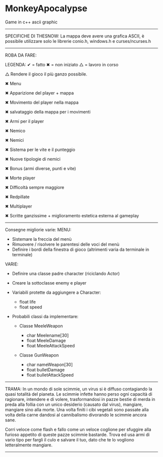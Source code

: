 # MonkeyApocalypse
Game in c++ ascii graphic

---------------------------------------------------------------------------------------------------------------------------------------------------------------------------------

SPECIFICHE DI THESNOW:
La mappa deve avere una grafica ASCII, è possibile utilizzare solo le librerie conio.h, windows.h e curses/ncurses.h

---------------------------------------------------------------------------------------------------------------------------------------------------------------------------------

ROBA DA FARE:

LEGENDA:
  ✔ = fatto
  ✖ = non iniziato
  △ = lavoro in corso

△ Rendere il gioco il più ganzo possibile.

✖ Menu
 
✖ Apparizione del player + mappa

✖ Movimento del player nella mappa

✖ salvataggio della mappa per i movimenti

✖ Armi per il player

✖ Nemico

✖ Nemici

✖ Sistema per le vite e il punteggio

✖ Nuove tipologie di nemici

✖ Bonus (armi diverse, punti e vite)

✖ Morte player

✖ Difficoltà sempre maggiore

✖ Redpillate

✖ Multiplayer

✖ Scritte ganzissime + miglioramento estetica esterna al gameplay

--------------------------------------------------------------------------------------------------------------------------------------------------------------------

Consegne migliorie varie:
  MENU:
  - Sistemare la freccia del menù
  - Rimuovere / risolvere le parentesi delle voci del menù
  - Definire i bordi della finestra di gioco (altrimenti varia da terminale in terminale)

  VARIE:
  - Definire una classe padre character (riciclando Actor)
  - Creare la sottoclasse enemy e player

  - Variabili protette da aggiungere a Character:
    - float life
    - float speed
  
- Probabili classi da implementare:
  - Classe MeeleWeapon
    - char Meelename[30]
    - float MeeleDamage
    - float MeeleAttackSpeed

  - Classe GunWeapon
    - char nameWeapon[30]
    - float bulletDamage
    - float bulletAttackSpeed

--------------------------------------------------------------------------------------------------------------------------------------------------------------------

TRAMA:
In un mondo di sole scimmie, un virus si è diffuso contagiando la quasi totalità del pianeta.
Le scimmie infette hanno perso ogni capacità di ragionare, intendere e di volere, trasformandosi in pazze bestie di merda in preda alla follia con un unico desiderio (causato dal virus), mangiare, mangiare sino alla morte.
Una volta finiti i cibi vegetali sono passate alla volta della carne dandosi al cannibalismo divorando le scimmie ancora sane.

Corri veloce come flash e fallo come un veloce coglione per sfuggire alla furioso appetito di queste pazze scimmie bastarde. 
Trova ed usa armi di vario tipo per fargli il culo e salvare il tuo, dato che te lo vogliono letteralmente mangiare.

---------------------------------------------------------------------------------------------------------------------------------------------------------------------------------
